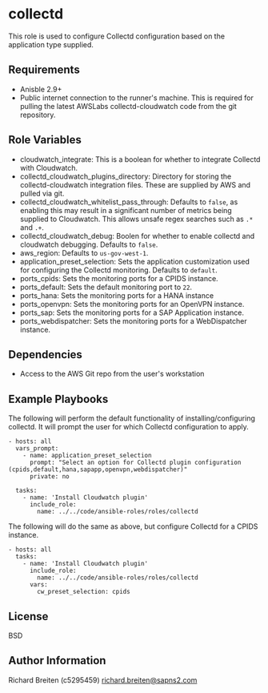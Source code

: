 collectd
========

This role is used to configure Collectd configuration based on the application type supplied.

Requirements
------------

* Anisble 2.9+
* Public internet connection to the runner's machine. This is required for pulling the latest AWSLabs collectd-cloudwatch code from the git repository.

Role Variables
--------------

* cloudwatch_integrate: This is a boolean for whether to integrate Collectd with Cloudwatch.
* collectd_cloudwatch_plugins_directory: Directory for storing the collectd-cloudwatch integration files. These are supplied by AWS and pulled via git.
* collectd_cloudwatch_whitelist_pass_through: Defaults to `false`, as enabling this may result in a significant number of metrics being supplied to Cloudwatch. This allows unsafe regex searches such as `.*` and `.+`.
* collectd_cloudwatch_debug: Boolen for whether to enable collectd and cloudwatch debugging. Defaults to `false`.
* aws_region: Defaults to `us-gov-west-1`.
* application_preset_selection: Sets the application customization used for configuring the Collectd monitoring. Defaults to `default`.
* ports_cpids: Sets the monitoring ports for a CPIDS instance.
* ports_default: Sets the default monitoring port to `22`.
* ports_hana: Sets the monitoring ports for a HANA instance
* ports_openvpn: Sets the monitoring ports for an OpenVPN instance.
* ports_sap: Sets the monitoring ports for a SAP Application instance.
* ports_webdispatcher: Sets the monitoring ports for a WebDispatcher instance.

Dependencies
------------

* Access to the AWS Git repo from the user's workstation

Example Playbooks
----------------

The following will perform the default functionality of installing/configuring collectd. It will prompt the user for which Collectd configuration to apply.

```
- hosts: all
  vars_prompt:
    - name: application_preset_selection
      prompt: "Select an option for Collectd plugin configuration (cpids,default,hana,sapapp,openvpn,webdispatcher)"
      private: no

  tasks:
    - name: 'Install Cloudwatch plugin'
      include_role:
        name: ../../code/ansible-roles/roles/collectd
```

The following will do the same as above, but configure Collectd for a CPIDS instance.
```
- hosts: all
  tasks:
    - name: 'Install Cloudwatch plugin'
      include_role:
        name: ../../code/ansible-roles/roles/collectd
      vars:
        cw_preset_selection: cpids
```

License
-------

BSD

Author Information
------------------

Richard Breiten (c5295459) richard.breiten@sapns2.com

